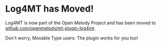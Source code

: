 # Log4MT has Moved!

Log4MT is now part of the Open Melody Project and has been moved to
[github.com/openmelody/mt-plugin-log4mt](https://github.com/openmelody/mt-plugin-log4mt).

Don't worry, Movable Type users: The plugin works for you too!
